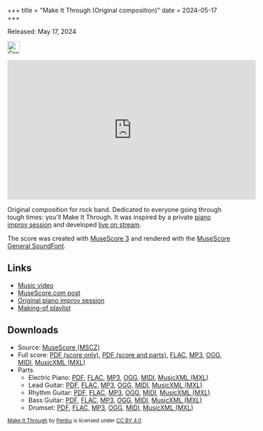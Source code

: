 +++
title = "Make It Through (Original composition)"
date = 2024-05-17
+++

Released: May 17, 2024

<p>
<a href="http://creativecommons.org/licenses/by/4.0/" target="_blank" rel="license noopener noreferrer">
<img src="https://mirrors.creativecommons.org/presskit/buttons/88x31/svg/by.svg" alt="Creative Commons Attribution 4.0 International" style="height: 2em; width: auto;" />
</a>
</p>

<iframe class="featured-video" width="560" height="315" src="https://www.youtube.com/embed/pcKH6YUph_M" title="YouTube video player" frameborder="0" allow="accelerometer; autoplay; clipboard-write; encrypted-media; gyroscope; picture-in-picture; web-share" allowfullscreen></iframe>

Original composition for rock band.
Dedicated to everyone going through tough times: you'll Make It Through.
It was inspired by a private [piano improv session][piano-improv] and developed [live on stream][making-of playlist].

The score was created with [MuseScore 3](https://musescore.org/) and rendered with the [MuseScore General SoundFont](https://musescore.org/en/handbook/3/soundfonts-and-sfz-files#All_sounds).

## Links

* [Music video](https://www.youtube.com/watch?v=pcKH6YUph_M)
* [MuseScore.com post](https://musescore.com/user/73151548/scores/16917589)
* [Original piano improv session][piano-improv]
* [Making-of playlist][]

[piano-improv]: https://www.youtube.com/watch?v=mWWiI_5LjxY
[making-of playlist]: https://www.youtube.com/playlist?list=PLNMaWutZ8vfP3iYzWvK737pYHks57zGCz

## Downloads

* Source: [MuseScore (MSCZ)][score-mscz]
* Full score: [PDF (score only)][score-pdf], [PDF (score and parts)][score-parts-pdf], [FLAC][score-flac], [MP3][score-mp3], [OGG][score-ogg], [MIDI][score-mid], [MusicXML (MXL)][score-mxl]
* Parts
  * Electric Piano: [PDF][electric_piano-pdf],  [FLAC][electric_piano-flac], [MP3][electric_piano-mp3], [OGG][electric_piano-ogg], [MIDI][electric_piano-mid], [MusicXML (MXL)][electric_piano-mxl]
  * Lead Guitar: [PDF][lead_guitar-pdf],  [FLAC][lead_guitar-flac], [MP3][lead_guitar-mp3], [OGG][lead_guitar-ogg], [MIDI][lead_guitar-mid], [MusicXML (MXL)][lead_guitar-mxl]
  * Rhythm Guitar: [PDF][rhythm_guitar-pdf],  [FLAC][rhythm_guitar-flac], [MP3][rhythm_guitar-mp3], [OGG][rhythm_guitar-ogg], [MIDI][rhythm_guitar-mid], [MusicXML (MXL)][rhythm_guitar-mxl]
  * Bass Guitar: [PDF][bass_guitar-pdf],  [FLAC][bass_guitar-flac], [MP3][bass_guitar-mp3], [OGG][bass_guitar-ogg], [MIDI][bass_guitar-mid], [MusicXML (MXL)][bass_guitar-mxl]
  * Drumset: [PDF][drumset-pdf],  [FLAC][drumset-flac], [MP3][drumset-mp3], [OGG][drumset-ogg], [MIDI][drumset-mid], [MusicXML (MXL)][drumset-mxl]


[score-flac]: https://files.penbuvt.ca/music/make-it-through/Penbu%20-%20Make%20It%20Through.flac
[score-mid]: https://files.penbuvt.ca/music/make-it-through/Penbu%20-%20Make%20It%20Through.mid
[score-mp3]: https://files.penbuvt.ca/music/make-it-through/Penbu%20-%20Make%20It%20Through.mp3
[score-mscz]: https://files.penbuvt.ca/music/make-it-through/Penbu%20-%20Make%20It%20Through.mscz
[score-mxl]: https://files.penbuvt.ca/music/make-it-through/Penbu%20-%20Make%20It%20Through.mxl
[score-ogg]: https://files.penbuvt.ca/music/make-it-through/Penbu%20-%20Make%20It%20Through.ogg
[score-pdf]: https://files.penbuvt.ca/music/make-it-through/Penbu%20-%20Make%20It%20Through.pdf
[score-parts-pdf]: https://files.penbuvt.ca/music/make-it-through/Penbu%20-%20Make%20It%20Through-Score_and_Parts.pdf
[electric_piano-flac]: https://files.penbuvt.ca/music/make-it-through/Penbu%20-%20Make%20It%20Through-Electric_Piano.flac
[electric_piano-mid]: https://files.penbuvt.ca/music/make-it-through/Penbu%20-%20Make%20It%20Through-Electric_Piano.mid
[electric_piano-mp3]: https://files.penbuvt.ca/music/make-it-through/Penbu%20-%20Make%20It%20Through-Electric_Piano.mp3
[electric_piano-mxl]: https://files.penbuvt.ca/music/make-it-through/Penbu%20-%20Make%20It%20Through-Electric_Piano.mxl
[electric_piano-ogg]: https://files.penbuvt.ca/music/make-it-through/Penbu%20-%20Make%20It%20Through-Electric_Piano.ogg
[electric_piano-pdf]: https://files.penbuvt.ca/music/make-it-through/Penbu%20-%20Make%20It%20Through-Electric_Piano.pdf
[bass_guitar-flac]: https://files.penbuvt.ca/music/make-it-through/Penbu%20-%20Make%20It%20Through-Bass_Guitar.flac
[bass_guitar-mid]: https://files.penbuvt.ca/music/make-it-through/Penbu%20-%20Make%20It%20Through-Bass_Guitar.mid
[bass_guitar-mp3]: https://files.penbuvt.ca/music/make-it-through/Penbu%20-%20Make%20It%20Through-Bass_Guitar.mp3
[bass_guitar-mxl]: https://files.penbuvt.ca/music/make-it-through/Penbu%20-%20Make%20It%20Through-Bass_Guitar.mxl
[bass_guitar-ogg]: https://files.penbuvt.ca/music/make-it-through/Penbu%20-%20Make%20It%20Through-Bass_Guitar.ogg
[bass_guitar-pdf]: https://files.penbuvt.ca/music/make-it-through/Penbu%20-%20Make%20It%20Through-Bass_Guitar.pdf
[lead_guitar-flac]: https://files.penbuvt.ca/music/make-it-through/Penbu%20-%20Make%20It%20Through-Lead_Guitar.flac
[lead_guitar-mid]: https://files.penbuvt.ca/music/make-it-through/Penbu%20-%20Make%20It%20Through-Lead_Guitar.mid
[lead_guitar-mp3]: https://files.penbuvt.ca/music/make-it-through/Penbu%20-%20Make%20It%20Through-Lead_Guitar.mp3
[lead_guitar-mxl]: https://files.penbuvt.ca/music/make-it-through/Penbu%20-%20Make%20It%20Through-Lead_Guitar.mxl
[lead_guitar-ogg]: https://files.penbuvt.ca/music/make-it-through/Penbu%20-%20Make%20It%20Through-Lead_Guitar.ogg
[lead_guitar-pdf]: https://files.penbuvt.ca/music/make-it-through/Penbu%20-%20Make%20It%20Through-Lead_Guitar.pdf
[rhythm_guitar-flac]: https://files.penbuvt.ca/music/make-it-through/Penbu%20-%20Make%20It%20Through-Rhythm_Guitar.flac
[rhythm_guitar-mid]: https://files.penbuvt.ca/music/make-it-through/Penbu%20-%20Make%20It%20Through-Rhythm_Guitar.mid
[rhythm_guitar-mp3]: https://files.penbuvt.ca/music/make-it-through/Penbu%20-%20Make%20It%20Through-Rhythm_Guitar.mp3
[rhythm_guitar-mxl]: https://files.penbuvt.ca/music/make-it-through/Penbu%20-%20Make%20It%20Through-Rhythm_Guitar.mxl
[rhythm_guitar-ogg]: https://files.penbuvt.ca/music/make-it-through/Penbu%20-%20Make%20It%20Through-Rhythm_Guitar.ogg
[rhythm_guitar-pdf]: https://files.penbuvt.ca/music/make-it-through/Penbu%20-%20Make%20It%20Through-Rhythm_Guitar.pdf
[drumset-flac]: https://files.penbuvt.ca/music/make-it-through/Penbu%20-%20Make%20It%20Through-Drumset.flac
[drumset-mid]: https://files.penbuvt.ca/music/make-it-through/Penbu%20-%20Make%20It%20Through-Drumset.mid
[drumset-mp3]: https://files.penbuvt.ca/music/make-it-through/Penbu%20-%20Make%20It%20Through-Drumset.mp3
[drumset-mxl]: https://files.penbuvt.ca/music/make-it-through/Penbu%20-%20Make%20It%20Through-Drumset.mxl
[drumset-ogg]: https://files.penbuvt.ca/music/make-it-through/Penbu%20-%20Make%20It%20Through-Drumset.ogg
[drumset-pdf]: https://files.penbuvt.ca/music/make-it-through/Penbu%20-%20Make%20It%20Through-Drumset.pdf

 <p xmlns:cc="http://creativecommons.org/ns#" xmlns:dct="http://purl.org/dc/terms/"><small><a property="dct:title" rel="cc:attributionURL" href="https://www.penbuvt.ca/portfolio/make-it-through/">Make It Through</a> by <a rel="cc:attributionURL dct:creator" property="cc:attributionName" href="https://www.penbuvt.ca/">Penbu</a> is licensed under <a href="http://creativecommons.org/licenses/by/4.0/" target="_blank" rel="license noopener noreferrer" style="display:inline-block;">CC BY 4.0<img style="height:1em!important;margin-left:3px;vertical-align:text-bottom;" src="https://mirrors.creativecommons.org/presskit/icons/cc.svg"><img style="height:1em!important;margin-left:3px;vertical-align:text-bottom;" src="https://mirrors.creativecommons.org/presskit/icons/by.svg"></a></small></p>

